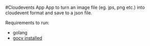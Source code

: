 #Cloudevents App
App to turn an image file (eg. jps, png etc.) into cloudevent format and save to a json file.

Requirements to run:
- golang
- [gocv installed](https://github.com/hybridgroup/gocv)
